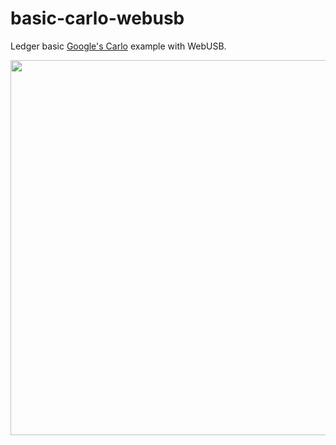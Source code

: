 # basic-carlo-webusb

Ledger basic [Google's Carlo](https://github.com/GoogleChromeLabs/carlo) example with WebUSB.

<img width=600 src="https://user-images.githubusercontent.com/211411/52535459-cbb75700-2d4e-11e9-9527-4dfc7d4c57be.jpg" />
